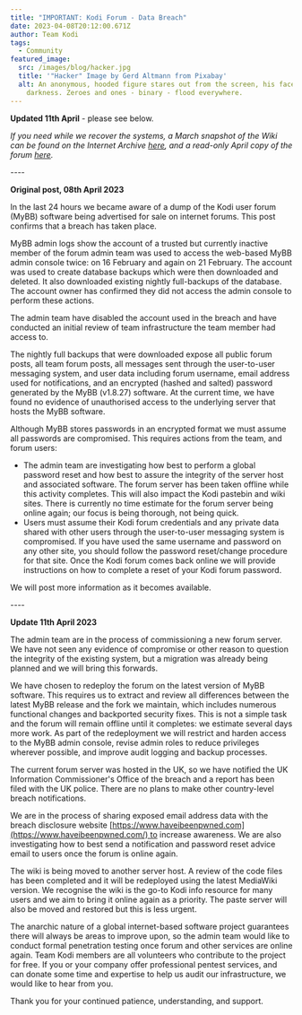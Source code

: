 ```yaml
---
title: "IMPORTANT: Kodi Forum - Data Breach"
date: 2023-04-08T20:12:00.671Z
author: Team Kodi
tags:
  - Community
featured_image:
  src: /images/blog/hacker.jpg
  title: '"Hacker" Image by Gerd Altmann from Pixabay'
  alt: An anonymous, hooded figure stares out from the screen, his face hidden in
    darkness. Zeroes and ones - binary - flood everywhere.
---
```

**Updated 11th April** - please see below.

*If you need while we recover the systems, a March snapshot of the Wiki can be found on the Internet Archive [here](https://web.archive.org/web/20230324154746/https://kodi.wiki/view/Main_Page), and a read-only April copy of the forum [here](https://web.archive.org/web/20230402060846/http://forum.kodi.tv/).*

*\----*

**Original post, 08th April 2023**

In the last 24 hours we became aware of a dump of the Kodi user forum (MyBB) software being advertised for sale on internet forums. This post confirms that a breach has taken place.

MyBB admin logs show the account of a trusted but currently inactive member of the forum admin team was used to access the web-based MyBB admin console twice: on 16 February and again on 21 February. The account was used to create database backups which were then downloaded and deleted. It also downloaded existing nightly full-backups of the database. The account owner has confirmed they did not access the admin console to perform these actions.

The admin team have disabled the account used in the breach and have conducted an initial review of team infrastructure the team member had access to.

The nightly full backups that were downloaded expose all public forum posts, all team forum posts, all messages sent through the user-to-user messaging system, and user data including forum username, email address used for notifications, and an encrypted (hashed and salted) password generated by the MyBB (v1.8.27) software. At the current time, we have found no evidence of unauthorised access to the underlying server that hosts the MyBB software.

Although MyBB stores passwords in an encrypted format we must assume all passwords are compromised. This requires actions from the team, and forum users:

* The admin team are investigating how best to perform a global password reset and how best to assure the integrity of the server host and associated software. The forum server has been taken offline while this activity completes. This will also impact the Kodi pastebin and wiki sites. There is currently no time estimate for the forum server being online again; our focus is being thorough, not being quick.
* Users must assume their Kodi forum credentials and any private data shared with other users through the user-to-user messaging system is compromised. If you have used the same username and password on any other site, you should follow the password reset/change procedure for that site. Once the Kodi forum comes back online we will provide instructions on how to complete a reset of your Kodi forum password.

We will post more information as it becomes available.

\----

**Update 11th April 2023**

The admin team are in the process of commissioning a new forum server. We have not seen any evidence of compromise or other reason to question the integrity of the existing system, but a migration was already being planned and we will bring this forwards.

We have chosen to redeploy the forum on the latest version of MyBB software. This requires us to extract and review all differences between the latest MyBB release and the fork we maintain, which includes numerous functional changes and backported security fixes. This is not a simple task and the forum will remain offline until it completes: we estimate several days more work. As part of the redeployment we will restrict and harden access to the MyBB admin console, revise admin roles to reduce privileges wherever possible, and improve audit logging and backup processes.

The current forum server was hosted in the UK, so we have notified the UK Information Commissioner's Office of the breach and a report has been filed with the UK police. There are no plans to make other country-level breach notifications.

We are in the process of sharing exposed email address data with the breach disclosure website [https://www.haveibeenpwned.com](https://www.haveibeenpwned.com/) to increase awareness. We are also investigating how to best send a notification and password reset advice email to users once the forum is online again.

The wiki is being moved to another server host. A review of the code files has been completed and it will be redeployed using the latest MediaWiki version. We recognise the wiki is the go-to Kodi info resource for many users and we aim to bring it online again as a priority. The paste server will also be moved and restored but this is less urgent.

The anarchic nature of a global internet-based software project guarantees there will always be areas to improve upon, so the admin team would like to conduct formal penetration testing once forum and other services are online again. Team Kodi members are all volunteers who contribute to the project for free. If you or your company offer professional pentest services, and can donate some time and expertise to help us audit our infrastructure, we would like to hear from you.

Thank you for your continued patience, understanding, and support.